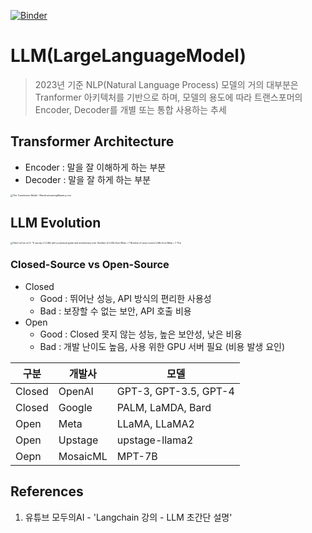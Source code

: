 [![Binder](https://mybinder.org/badge_logo.svg)](https://mybinder.org/v2/gh/davidhyun/LLM/HEAD)
# LLM(LargeLanguageModel)

> 2023년 기준 NLP(Natural Language Process) 모델의 거의 대부분은 Tranformer 아키텍처를 기반으로 하며, 모델의 용도에 따라 트랜스포머의 Encoder, Decoder를 개별 또는 통합 사용하는 추세

## Transformer Architecture

- Encoder : 말을 잘 이해하게 하는 부분
- Decoder : 말을 잘 하게 하는 부분

<img src="https://machinelearningmastery.com/wp-content/uploads/2021/08/attention_research_1.png" alt="The Transformer Model - MachineLearningMastery.com" style="zoom: 25%;" />



## LLM Evolution

<img src="https://pbs.twimg.com/media/Fuw9fv9akAA_h0q.jpg:large" alt="Yann LeCun on X: &quot;A survey of LLMs with a practical guide and evolutionary  tree. Number of LLMs from Meta = 7 Number of open source LLMs from Meta = 7  The" style="zoom:25%;" />



### Closed-Source vs Open-Source

- Closed
  - Good : 뛰어난 성능, API 방식의 편리한 사용성
  - Bad : 보장할 수 없는 보안, API 호출 비용
- Open
  - Good : Closed 못지 않는 성능, 높은 보안성, 낮은 비용
  - Bad : 개발 난이도 높음, 사용 위한 GPU 서버 필요 (비용 발생 요인)

| 구분   | 개발사   | 모델                  |
| ------ | -------- | --------------------- |
| Closed | OpenAI   | GPT-3, GPT-3.5, GPT-4 |
| Closed | Google   | PALM, LaMDA, Bard     |
| Open   | Meta     | LLaMA, LLaMA2         |
| Open   | Upstage  | upstage-llama2        |
| Oepn   | MosaicML | MPT-7B                |



## References

1. 유튜브 모두의AI - 'Langchain 강의 - LLM 초간단 설명'
